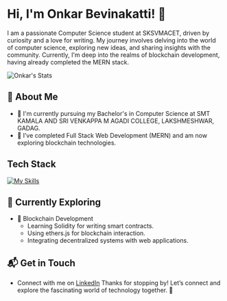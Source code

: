 # Hi, I'm Onkar Bevinakatti! 👋

I am a passionate Computer Science student at SKSVMACET, driven by curiosity and a love for writing. My journey involves delving into the world of computer science, exploring new ideas, and sharing insights with the community. Currently, I'm deep into the realms of blockchain development, having already completed the MERN stack.

![Onkar's Stats](https://github-readme-stats.vercel.app/api?username=prembevinakatti&theme=vue-dark&show_icons=true&hide_border=true&count_private=true)

## 🚀 About Me

- 🔭 I'm currently pursuing my Bachelor's in Computer Science at SMT KAMALA AND SRI VENKAPPA M AGADI COLLEGE, LAKSHMESHWAR, GADAG.
- 🌱 I’ve completed Full Stack Web Development (MERN) and am now exploring blockchain technologies.

## Tech Stack
[![My Skills](https://skillicons.dev/icons?i=js,html,css,python,react,tailwind,c,cpp,nodejs,express,mongodb,solidity)](https://skillicons.dev)

## 🌱 Currently Exploring

- 🚀 Blockchain Development
  - Learning Solidity for writing smart contracts.
  - Using ethers.js for blockchain interaction.
  - Integrating decentralized systems with web applications.

## 📬 Get in Touch

- Connect with me on [LinkedIn](https://www.linkedin.com/in/onkar-bevinakatti-6515b8292/)
Thanks for stopping by! Let’s connect and explore the fascinating world of technology together. 🚀
